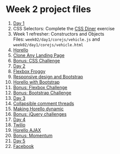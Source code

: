 # Week 2 project files

1. [Day 1](day1/README.md)
  1. CSS Selectors: Complete the [CSS Diner](http://flukeout.github.io/) exercise
  1. Week 1 refresher: Constructors and Objects <br>
     Files: `week02/day1/corejs/vehicle.js` and `week02/day1/corejs/vehicle.html`
  1. [Horello](day1/1_horello/README.md)
  1. [Clone Any Landing Page](day1/2_clone/README.md)
  1. [Bonus: CSS Challenge](day1/3_css_challenge/README.md)
1. [Day 2](day2/README.md)
  1. [Flexbox Froggy](http://flexboxfroggy.com/)
  1. [Responsive design and Bootstrap](day2/4_responsive/README.md)
  1. [Horello with Bootstrap](day2/5_horello/README.md)
  1. [Bonus: Flexbox Challenge](day2/6_flexbox_challenge/README.md)
  1. [Bonus: Bootstrap Challenge](day2/7_bootstrap_challenge/README.md)
1. [Day 3](day3/README.md)
  1. [Collapsible comment threads](day3/comment_threads/README.md)
  1. [Making Horello dynamic](day3/horello_dynamic/README.md)
  1. [Bonus: jQuery challenges](day3/bonus_jquery.md)
1. [Day 4](day4/README.md)
  1. [Twilio](day4/1_twilio/README.md)
  1. [Horello AJAX](day4/2_horello-ajax/readme.md)
  1. [Bonus: Momentum](day4/3_momentum/README.md)
1. [Day 5](day5/README.md)
  1. [Facebook](day5/README.md)
